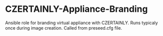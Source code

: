 # CZERTAINLY-Appliance-Branding

Ansible role for branding virtual appliance with CZERTAINLY. Runs typicaly once during image creation. Called from preseed.cfg file.
